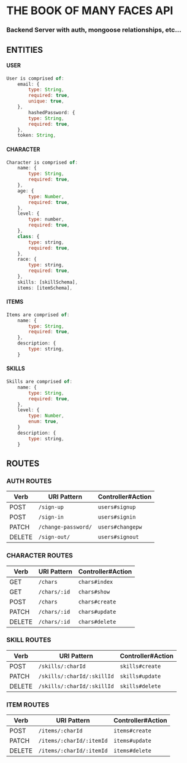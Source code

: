 # THE BOOK OF MANY FACES API
### Backend Server with auth, mongoose relationships, etc...

## ENTITIES
#### USER
```js
User is comprised of:
    email: {
        type: String,
        required: true,
        unique: true,
    },
        hashedPassword: {
        type: String,
        required: true,
    },
    token: String,
```

#### CHARACTER
```js
Character is comprised of:
	name: {
        type: String,
        required: true,
    },
    age: {
        type: Number,
        required: true,
    },
    level: {
        type: number,
        required: true,
    },
    class: {
        type: string,
        required: true,
    },
    race: {
        type: string,
        required: true,
    },
    skills: [skillSchema],
    items: [itemSchema],
```
#### ITEMS
```js
Items are comprised of:
	name: {
        type: String,
        required: true,
    },
    description: {
        type: string,
    }
```
#### SKILLS
```js
Skills are comprised of:
	name: {
        type: String,
        required: true,
    },
    level: {
        type: Number,
        enum: true,
    }
    description: {
        type: string,
    }
```


## ROUTES

### AUTH ROUTES
| Verb   | URI Pattern            | Controller#Action |
|--------|------------------------|-------------------|
| POST   | `/sign-up`             | `users#signup`    |
| POST   | `/sign-in`             | `users#signin`    |
| PATCH  | `/change-password/`    | `users#changepw`  |
| DELETE | `/sign-out/`           | `users#signout`   |

### CHARACTER ROUTES
| Verb   | URI Pattern            | Controller#Action |
|--------|------------------------|-------------------|
| GET    | `/chars`               | `chars#index`     |
| GET    | `/chars/:id`           | `chars#show`      |
| POST   | `/chars`               | `chars#create`    |
| PATCH  | `/chars/:id`           | `chars#update`    |
| DELETE | `/chars/:id`           | `chars#delete`    |

### SKILL ROUTES
| Verb   | URI Pattern                | Controller#Action |
|--------|----------------------------|-------------------|
| POST   | `/skills/:charId`          | `skills#create`   |
| PATCH  | `/skills/:charId/:skillId` | `skills#update`   |
| DELETE | `/skills/:charId/:skillId` | `skills#delete`   |

### ITEM ROUTES
| Verb   | URI Pattern                | Controller#Action |
|--------|----------------------------|-------------------|
| POST   | `/items/:charId`           | `items#create`    |
| PATCH  | `/items/:charId/:itemId`   | `items#update`    |
| DELETE | `/items/:charId/:itemId`   | `items#delete`    |
